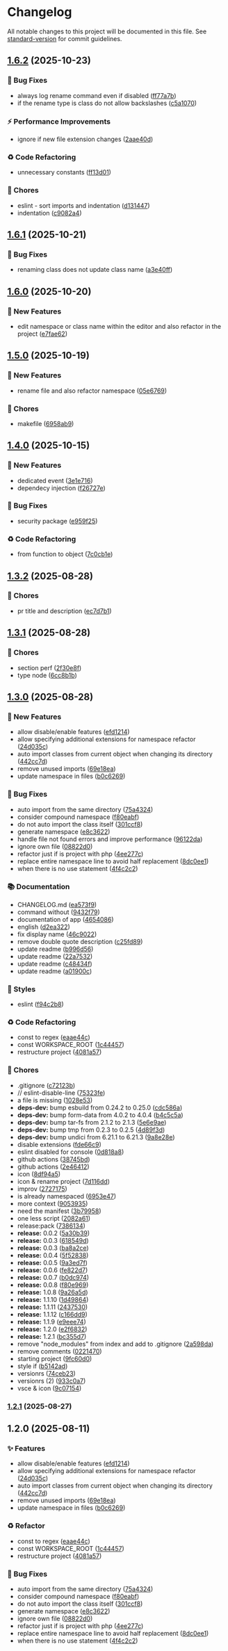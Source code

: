 # Changelog

All notable changes to this project will be documented in this file. See [standard-version](https://github.com/conventional-changelog/standard-version) for commit guidelines.

## [1.6.2](https://github.com/rejmann/php-namespace-refactor/compare/php-namespace-refactor-v1.6.1...php-namespace-refactor-v1.6.2) (2025-10-23)


### 🐛 Bug Fixes

* always log rename command even if disabled ([ff77a7b](https://github.com/rejmann/php-namespace-refactor/commit/ff77a7b92c12aec8ad1732efc213a667f858b541))
* if the rename type is class do not allow backslashes ([c5a1070](https://github.com/rejmann/php-namespace-refactor/commit/c5a1070504787d1125e4808e7fe2c9d85fb40093))


### ⚡ Performance Improvements

* ignore if new file extension changes ([2aae40d](https://github.com/rejmann/php-namespace-refactor/commit/2aae40dd14e07b71b60b1ebbb0913d2658690faf))


### ♻️ Code Refactoring

* unnecessary constants ([ff13d01](https://github.com/rejmann/php-namespace-refactor/commit/ff13d017503caa12081e990886876312c4cf1c77))


### 🔧 Chores

* eslint - sort imports and indentation ([d131447](https://github.com/rejmann/php-namespace-refactor/commit/d13144705c8b93b3f897dd40c1d29577dc2ebd1f))
* indentation ([c9082a4](https://github.com/rejmann/php-namespace-refactor/commit/c9082a40c87055274654e489262925903aa0f7be))

## [1.6.1](https://github.com/rejmann/php-namespace-refactor/compare/php-namespace-refactor-v1.6.0...php-namespace-refactor-v1.6.1) (2025-10-21)


### 🐛 Bug Fixes

* renaming class does not update class name ([a3e40ff](https://github.com/rejmann/php-namespace-refactor/commit/a3e40ff046b08ceaa83affcdf73231380e8bf0fe))

## [1.6.0](https://github.com/rejmann/php-namespace-refactor/compare/php-namespace-refactor-v1.5.0...php-namespace-refactor-v1.6.0) (2025-10-20)


### 🚀 New Features

* edit namespace or class name within the editor and also refactor in the project ([e7fae62](https://github.com/rejmann/php-namespace-refactor/commit/e7fae622f2a04809388e340c730e5bae458bee7c))

## [1.5.0](https://github.com/rejmann/php-namespace-refactor/compare/php-namespace-refactor-v1.4.0...php-namespace-refactor-v1.5.0) (2025-10-19)


### 🚀 New Features

* rename file and also refactor namespace ([05e6769](https://github.com/rejmann/php-namespace-refactor/commit/05e676936f49522302f0d2ee363f2256c1de8485))


### 🔧 Chores

* makefile ([6958ab9](https://github.com/rejmann/php-namespace-refactor/commit/6958ab9629db5d654ba9051c4ab208e6821ebb75))

## [1.4.0](https://github.com/rejmann/php-namespace-refactor/compare/php-namespace-refactor-v1.3.2...php-namespace-refactor-v1.4.0) (2025-10-15)


### 🚀 New Features

* dedicated event ([3e1e716](https://github.com/rejmann/php-namespace-refactor/commit/3e1e7162d772dbe2d4c4d82e0d6c5e97fe425dba))
* dependecy injection ([f26727e](https://github.com/rejmann/php-namespace-refactor/commit/f26727e1ecc2a77029eb5260fa3b94b46b57202f))


### 🐛 Bug Fixes

* security package ([e959f25](https://github.com/rejmann/php-namespace-refactor/commit/e959f255728c688a92f8b5abf4780aaab676edd7))


### ♻️ Code Refactoring

* from function to object ([7c0cb1e](https://github.com/rejmann/php-namespace-refactor/commit/7c0cb1e740f37cbfe740c944288ce0ca23593261))

## [1.3.2](https://github.com/rejmann/php-namespace-refactor/compare/php-namespace-refactor-v1.3.1...php-namespace-refactor-v1.3.2) (2025-08-28)


### 🔧 Chores

* pr title and description ([ec7d7b1](https://github.com/rejmann/php-namespace-refactor/commit/ec7d7b1e1fe9fd42b9f2a6559d615810fe61204e))

## [1.3.1](https://github.com/rejmann/php-namespace-refactor/compare/php-namespace-refactor-v1.3.0...php-namespace-refactor-v1.3.1) (2025-08-28)


### 🔧 Chores

* section perf ([2f30e8f](https://github.com/rejmann/php-namespace-refactor/commit/2f30e8f965250dec62091c5dbfd43cec06d7297f))
* type node ([6cc8b1b](https://github.com/rejmann/php-namespace-refactor/commit/6cc8b1bf6d495017c94d4240c2e10cc94a4c7224))

## [1.3.0](https://github.com/rejmann/php-namespace-refactor/compare/php-namespace-refactor-v1.2.1...php-namespace-refactor-v1.3.0) (2025-08-28)


### 🚀 New Features

* allow disable/enable features ([efd1214](https://github.com/rejmann/php-namespace-refactor/commit/efd12149b3c7263bb8bbee1c7feb4ec374d7386d))
* allow specifying additional extensions for namespace refactor ([24d035c](https://github.com/rejmann/php-namespace-refactor/commit/24d035c623d6d59d7f26fe5019681879a2911f9a))
* auto import classes from current object when changing its directory ([442cc7d](https://github.com/rejmann/php-namespace-refactor/commit/442cc7d910fec706dfc589ab0569fa6ed0f0e643))
* remove unused imports ([69e18ea](https://github.com/rejmann/php-namespace-refactor/commit/69e18ea03fd7c5bbd95e3406de109036ea8b45ff))
* update namespace in files ([b0c6269](https://github.com/rejmann/php-namespace-refactor/commit/b0c62695cdbfb8bb28056a5bee16e7bbc6b46de4))


### 🐛 Bug Fixes

* auto import from the same directory ([75a4324](https://github.com/rejmann/php-namespace-refactor/commit/75a4324376a29456629e20336a58b33d3bccbe4c))
* consider compound namespace ([f80eabf](https://github.com/rejmann/php-namespace-refactor/commit/f80eabfd6ce528235cbdc12e6d7419d65f908a7e))
* do not auto import the class itself ([301ccf8](https://github.com/rejmann/php-namespace-refactor/commit/301ccf8154fe15907cd5764fdf6ce54c1ed752b7))
* generate namespace ([e8c3622](https://github.com/rejmann/php-namespace-refactor/commit/e8c3622f39844344a00dfc3c642d28841ef3e8f4))
* handle file not found errors and improve performance ([96122da](https://github.com/rejmann/php-namespace-refactor/commit/96122da31c5c4db2e68acecf4174bfb05503c8b4))
* ignore own file ([08822d0](https://github.com/rejmann/php-namespace-refactor/commit/08822d07e60249b3c6fa71025543baf947e09a94))
* refactor just if is project with php ([4ee277c](https://github.com/rejmann/php-namespace-refactor/commit/4ee277c5146332f04d286dda634e665d5a563ff7))
* replace entire namespace line to avoid half replacement ([8dc0ee1](https://github.com/rejmann/php-namespace-refactor/commit/8dc0ee19bce1290f6fe953b11d08edeeeab19791))
* when there is no use statement ([4f4c2c2](https://github.com/rejmann/php-namespace-refactor/commit/4f4c2c24900f851504682c149a3bb44ca75817fa))


### 📚 Documentation

* CHANGELOG.md ([ea573f9](https://github.com/rejmann/php-namespace-refactor/commit/ea573f9b4916fb80e34ea7e8dc8cf0a6f5140573))
* command without ([9432f79](https://github.com/rejmann/php-namespace-refactor/commit/9432f795d93136a1165dee727752e86ffdcbf8b6))
* documentation of app ([4654086](https://github.com/rejmann/php-namespace-refactor/commit/46540861718abc71f0b03893ab7a628236626bd9))
* english ([d2ea322](https://github.com/rejmann/php-namespace-refactor/commit/d2ea3226f33537dc69905322399b76b57623274e))
* fix display name ([46c9022](https://github.com/rejmann/php-namespace-refactor/commit/46c90222865ddfa7e5f80761c395c0f5daf780bb))
* remove double quote description ([c25fd89](https://github.com/rejmann/php-namespace-refactor/commit/c25fd89bb49f70f2d3ae0fc2b422bafc289adf85))
* update readme ([b996d56](https://github.com/rejmann/php-namespace-refactor/commit/b996d56dae931709d3987d0e16d0c7adf4ff0772))
* update readme ([22a7532](https://github.com/rejmann/php-namespace-refactor/commit/22a75322e765f234138d2dbb436279015585ebda))
* update readme ([c48434f](https://github.com/rejmann/php-namespace-refactor/commit/c48434f8bcd5d9ef7025391b2ea8260a4af1c337))
* update readme ([a01900c](https://github.com/rejmann/php-namespace-refactor/commit/a01900c84120bd841425020c45b35c70d41be3fe))


### 💄 Styles

* eslint ([f94c2b8](https://github.com/rejmann/php-namespace-refactor/commit/f94c2b85a74431b0cdea0940adbf748cbda7c495))


### ♻️ Code Refactoring

* const to regex ([eaae44c](https://github.com/rejmann/php-namespace-refactor/commit/eaae44ca6542058c741312013d2a619271edc9b1))
* const WORKSPACE_ROOT ([1c44457](https://github.com/rejmann/php-namespace-refactor/commit/1c44457d3209f0cc43acee42e20dcbae514f3df5))
* restructure project ([4081a57](https://github.com/rejmann/php-namespace-refactor/commit/4081a5757af7358412c2550497911042c7bb9ee3))


### 🔧 Chores

* .gitignore ([c72123b](https://github.com/rejmann/php-namespace-refactor/commit/c72123b0d828fe78f841f2a7f2f6d7fd869bf53e))
* // eslint-disable-line ([75323fe](https://github.com/rejmann/php-namespace-refactor/commit/75323fe88f0c548547c5f9801a065a069fbced0a))
* a file is missing ([1028e53](https://github.com/rejmann/php-namespace-refactor/commit/1028e53b9b919358c1685733fd3ccc2830dd6215))
* **deps-dev:** bump esbuild from 0.24.2 to 0.25.0 ([cdc586a](https://github.com/rejmann/php-namespace-refactor/commit/cdc586a83587050a5afe4443d99da471b934d399))
* **deps-dev:** bump form-data from 4.0.2 to 4.0.4 ([b4c5c5a](https://github.com/rejmann/php-namespace-refactor/commit/b4c5c5ab36f77870e108ddcc03a715a6da09f2f7))
* **deps-dev:** bump tar-fs from 2.1.2 to 2.1.3 ([5e6e9ae](https://github.com/rejmann/php-namespace-refactor/commit/5e6e9aed3a4a0b8ebaccb6e584e37b9094b796cb))
* **deps-dev:** bump tmp from 0.2.3 to 0.2.5 ([4d89f3d](https://github.com/rejmann/php-namespace-refactor/commit/4d89f3dd93a22c5b0036c24f1de7388bc7f1eae5))
* **deps-dev:** bump undici from 6.21.1 to 6.21.3 ([9a8e28e](https://github.com/rejmann/php-namespace-refactor/commit/9a8e28eca9db509c99bd76897903064a77d65eea))
* disable extensions ([fde66c9](https://github.com/rejmann/php-namespace-refactor/commit/fde66c99830623dc85d7ed48eb9355ca9c0fd7e4))
* eslint disabled for console ([0d818a8](https://github.com/rejmann/php-namespace-refactor/commit/0d818a834d56db64af859ef6e9ef35a463d83280))
* github actions ([38745bd](https://github.com/rejmann/php-namespace-refactor/commit/38745bd76b9240443253cc35cdcd6715ca76fe02))
* github actions ([2e46412](https://github.com/rejmann/php-namespace-refactor/commit/2e4641219ca4b82fbee689b717caeb676a423ef9))
* icon ([8df94a5](https://github.com/rejmann/php-namespace-refactor/commit/8df94a5bcadc032b1724980cfdaaf91809ba7175))
* icon & rename project ([7d116dd](https://github.com/rejmann/php-namespace-refactor/commit/7d116dd60e1f8548f5eec9a90426d9748cd37032))
* improv ([2727175](https://github.com/rejmann/php-namespace-refactor/commit/2727175002ab5a108947a474b54c2345f26b20a1))
* is already namespaced ([6953e47](https://github.com/rejmann/php-namespace-refactor/commit/6953e470a861d9c7ece7fd75253f1e35fd976ec0))
* more context ([9053935](https://github.com/rejmann/php-namespace-refactor/commit/9053935654410d8af84d5f51cfb90e81d59a9080))
* need the manifest ([3b79958](https://github.com/rejmann/php-namespace-refactor/commit/3b79958d1f0a222e88f3d39287571f85d2fd38f6))
* one less script ([2082a61](https://github.com/rejmann/php-namespace-refactor/commit/2082a610c28b04ff197ef1a8e041efa6e539f5fc))
* release:pack ([7386134](https://github.com/rejmann/php-namespace-refactor/commit/7386134f51fe35aa8b041e0ee3e8debb27789de8))
* **release:** 0.0.2 ([5a30b39](https://github.com/rejmann/php-namespace-refactor/commit/5a30b393c1b706fb41cb3d5fdd86e1c1ddcf7575))
* **release:** 0.0.3 ([618549d](https://github.com/rejmann/php-namespace-refactor/commit/618549da8f9fdbbb94277a2ebce787406783ac20))
* **release:** 0.0.3 ([ba8a2ce](https://github.com/rejmann/php-namespace-refactor/commit/ba8a2cedf4ae0c53726ad453509ab73644014586))
* **release:** 0.0.4 ([5f52838](https://github.com/rejmann/php-namespace-refactor/commit/5f5283877abd83206fcac48e7d4dcef8c293a918))
* **release:** 0.0.5 ([9a3ed7f](https://github.com/rejmann/php-namespace-refactor/commit/9a3ed7f34f49d226eb5ab1eb6042429298e23dca))
* **release:** 0.0.6 ([fe822d7](https://github.com/rejmann/php-namespace-refactor/commit/fe822d769927633394f47003654dba00a35c32bb))
* **release:** 0.0.7 ([b0dc974](https://github.com/rejmann/php-namespace-refactor/commit/b0dc974b6e0db957308ac3d2e669bcf826c392ab))
* **release:** 0.0.8 ([f80e969](https://github.com/rejmann/php-namespace-refactor/commit/f80e96925203840a8a13a5038506727ca47a9692))
* **release:** 1.0.8 ([9a26a5d](https://github.com/rejmann/php-namespace-refactor/commit/9a26a5d1483652c09c3e0b7d3dd93ad4e28c9154))
* **release:** 1.1.10 ([1d49864](https://github.com/rejmann/php-namespace-refactor/commit/1d49864d08309e63444245574e3913a222c0743f))
* **release:** 1.1.11 ([2437530](https://github.com/rejmann/php-namespace-refactor/commit/24375302633f8aa637fbaa09895f33ac593aa8dc))
* **release:** 1.1.12 ([c166dd9](https://github.com/rejmann/php-namespace-refactor/commit/c166dd9dc122aa30f555482cab5c8b0087d7915b))
* **release:** 1.1.9 ([e9eee74](https://github.com/rejmann/php-namespace-refactor/commit/e9eee74787ec8ab4efaaa194b881db85868b4ed0))
* **release:** 1.2.0 ([e2f6832](https://github.com/rejmann/php-namespace-refactor/commit/e2f6832f00a143d162efbc5671379e09b0a065d2))
* **release:** 1.2.1 ([bc355d7](https://github.com/rejmann/php-namespace-refactor/commit/bc355d76e64488bc683db294f573d31a0202e475))
* remove "node_modules" from index and add to .gitignore ([2a598da](https://github.com/rejmann/php-namespace-refactor/commit/2a598daa8e38b34738c431c94106a99729e4432b))
* remove comments ([0221470](https://github.com/rejmann/php-namespace-refactor/commit/02214708365b32e97140ed5d1f8798ef712ad58d))
* starting project ([9fc60d0](https://github.com/rejmann/php-namespace-refactor/commit/9fc60d03a8590e0f37d191c928aaaeb81abee75e))
* style if ([b5142ad](https://github.com/rejmann/php-namespace-refactor/commit/b5142adfb32496af1e1fd32f22062a9a2a9f6aea))
* versionrs ([74ceb23](https://github.com/rejmann/php-namespace-refactor/commit/74ceb238accafb391be21d8b50abe3d167fddf8e))
* versionrs (2) ([933c0a7](https://github.com/rejmann/php-namespace-refactor/commit/933c0a7759ff97f35866ec1cb09244bf72b6bec3))
* vsce & icon ([9c07154](https://github.com/rejmann/php-namespace-refactor/commit/9c07154ca65b0532d2ee17c44becb07e71a005e5))

### [1.2.1](https://github.com/rejmann/php-namespace-refactor/compare/v1.2.0...v1.2.1) (2025-08-27)

## 1.2.0 (2025-08-11)


### ✨ Features

* allow disable/enable features ([efd1214](https://github.com/rejmann/php-namespace-refactor/commit/efd12149b3c7263bb8bbee1c7feb4ec374d7386d))
* allow specifying additional extensions for namespace refactor ([24d035c](https://github.com/rejmann/php-namespace-refactor/commit/24d035c623d6d59d7f26fe5019681879a2911f9a))
* auto import classes from current object when changing its directory ([442cc7d](https://github.com/rejmann/php-namespace-refactor/commit/442cc7d910fec706dfc589ab0569fa6ed0f0e643))
* remove unused imports ([69e18ea](https://github.com/rejmann/php-namespace-refactor/commit/69e18ea03fd7c5bbd95e3406de109036ea8b45ff))
* update namespace in files ([b0c6269](https://github.com/rejmann/php-namespace-refactor/commit/b0c62695cdbfb8bb28056a5bee16e7bbc6b46de4))


### ♻️ Refactor

* const to regex ([eaae44c](https://github.com/rejmann/php-namespace-refactor/commit/eaae44ca6542058c741312013d2a619271edc9b1))
* const WORKSPACE_ROOT ([1c44457](https://github.com/rejmann/php-namespace-refactor/commit/1c44457d3209f0cc43acee42e20dcbae514f3df5))
* restructure project ([4081a57](https://github.com/rejmann/php-namespace-refactor/commit/4081a5757af7358412c2550497911042c7bb9ee3))


### 🐛 Bug Fixes

* auto import from the same directory ([75a4324](https://github.com/rejmann/php-namespace-refactor/commit/75a4324376a29456629e20336a58b33d3bccbe4c))
* consider compound namespace ([f80eabf](https://github.com/rejmann/php-namespace-refactor/commit/f80eabfd6ce528235cbdc12e6d7419d65f908a7e))
* do not auto import the class itself ([301ccf8](https://github.com/rejmann/php-namespace-refactor/commit/301ccf8154fe15907cd5764fdf6ce54c1ed752b7))
* generate namespace ([e8c3622](https://github.com/rejmann/php-namespace-refactor/commit/e8c3622f39844344a00dfc3c642d28841ef3e8f4))
* ignore own file ([08822d0](https://github.com/rejmann/php-namespace-refactor/commit/08822d07e60249b3c6fa71025543baf947e09a94))
* refactor just if is project with php ([4ee277c](https://github.com/rejmann/php-namespace-refactor/commit/4ee277c5146332f04d286dda634e665d5a563ff7))
* replace entire namespace line to avoid half replacement ([8dc0ee1](https://github.com/rejmann/php-namespace-refactor/commit/8dc0ee19bce1290f6fe953b11d08edeeeab19791))
* when there is no use statement ([4f4c2c2](https://github.com/rejmann/php-namespace-refactor/commit/4f4c2c24900f851504682c149a3bb44ca75817fa))
